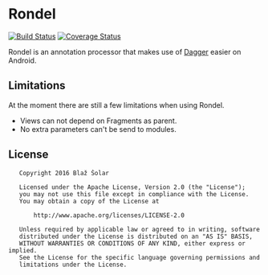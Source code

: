 # Rondel

[![Build Status](https://travis-ci.org/blazsolar/rondel.svg?branch=master)](https://travis-ci.org/blazsolar/rondel)
[![Coverage Status](https://coveralls.io/repos/github/blazsolar/rondel/badge.svg)](https://coveralls.io/github/blazsolar/rondel)

Rondel is an annotation processor that makes use of [Dagger](http://google.github.io/dagger/) easier on Android.

## Limitations

At the moment there are still a few limitations when using Rondel.

 * Views can not depend on Fragments as parent.
 * No extra parameters can't be send to modules.

## License

```
   Copyright 2016 Blaž Šolar

   Licensed under the Apache License, Version 2.0 (the "License");
   you may not use this file except in compliance with the License.
   You may obtain a copy of the License at

       http://www.apache.org/licenses/LICENSE-2.0

   Unless required by applicable law or agreed to in writing, software
   distributed under the License is distributed on an "AS IS" BASIS,
   WITHOUT WARRANTIES OR CONDITIONS OF ANY KIND, either express or implied.
   See the License for the specific language governing permissions and
   limitations under the License.
```